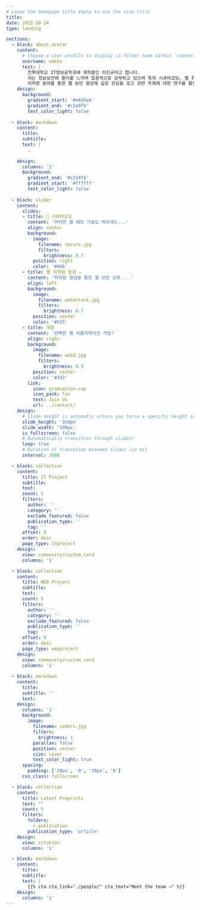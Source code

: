 ```yaml
---
# Leave the homepage title empty to use the site title
title:
date: 2022-10-24
type: landing

sections:
  - block: about.avatar
    content:
      # Choose a user profile to display (a folder name within `content/authors/`)
      username: admin
      text: |
        전북대학교 IT정보공학과에 재학중인 이진규라고 합니다. 
        저는 정보보안에 흥미를 느끼며 집중적으로 공부하고 있으며 특히 시큐어코딩, 웹 취약점 점검 등 웹 보안을 중점으로 연구하며 공부하고 있습니다. 
        이러한 분야를 통한 웹 보안 향상에 깊은 관심을 갖고 관련 주제에 대한 연구를 활발히 진행중입니다.
    design:
      background:
        gradient_start: '#e6d5e6'
        gradient_end: '#c2e9fb'
        text_color_light: false
  
  - block: markdown
    content:
      title:
      subtitle:
      text: |
        .
        
    design:
      columns: '1'
      background:
        gradient_end: '#c2e9fb'
        gradient_start: '#ffffff'
        text_color_light: false
  
  - block: slider
    content:
      slides:
      - title: 👋 시큐어코딩
        content: '어떠한 웹 해킹 기술도 막아내는...'
        align: center
        background:
          image:
            filename: secure.jpg
            filters:
              brightness: 0.7
          position: right
          color: '#666'
      - title: 웹 취약점 점검 ☕️
        content: '취약점 점검을 통한 웹 보안 강화....'
        align: left
        background:
          image:
            filename: webattack.jpg
            filters:
              brightness: 0.7
          position: center
          color: '#555'
      - title: 개발
        content: '완벽한 웹 어플리케이션 개발!'
        align: right
        background:
          image:
            filename: web2.jpg
            filters:
              brightness: 0.5
          position: center
          color: '#333'
        link:
          icon: graduation-cap
          icon_pack: fas
          text: Join Us
          url: ../contact/
    design:
      # Slide height is automatic unless you force a specific height (e.g. '400px')
      slide_height: '350px'
      slide_width: '100px'
      is_fullscreen: false
      # Automatically transition through slides?
      loop: true
      # Duration of transition between slides (in ms)
      interval: 3000

  - block: collection
    content:
      title: IT Project
      subtitle: 
      text:
      count: 5
      filters:
        author: ''
        category: ''
        exclude_featured: false
        publication_type: ''
        tag: ''
      offset: 0
      order: desc
      page_type: itproject
    design:
      view: community/custom_card
      columns: '1'

  - block: collection
    content:
      title: WEB Project
      subtitle:
      text:
      count: 5
      filters:
        author: ''
        category: ''
        exclude_featured: false
        publication_type: ''
        tag: ''
      offset: 0 
      order: desc
      page_type: webproject
    design:
      view: community/custom_card
      columns: '1'
  
  - block: markdown
    content:
      title:
      subtitle: ''
      text:
    design:
      columns: '1'
      background:
        image: 
          filename: coders.jpg
          filters:
            brightness: 1
          parallax: false
          position: center
          size: cover
          text_color_light: true
      spacing:
        padding: ['20px', '0', '20px', '0']
      css_class: fullscreen

  - block: collection
    content:
      title: Latest Preprints
      text: ""
      count: 5
      filters:
        folders:
          - publication
        publication_type: 'article'
    design:
      view: citation
      columns: '1'

  - block: markdown
    content:
      title:
      subtitle:
      text: |
        {{% cta cta_link="./people/" cta_text="Meet the team →" %}}
    design:
      columns: '1'
---
```

